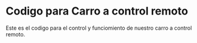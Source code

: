 # Codigo para Carro a control remoto

Este es el codigo para el control y funciomiento de nuestro carro a control remoto.

